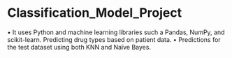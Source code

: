 # Classification_Model_Project

•	It uses Python and machine learning libraries such a Pandas, NumPy, and scikit-learn. Predicting drug types based on patient data. 
•	Predictions for the test dataset using both KNN and Naïve Bayes. 

